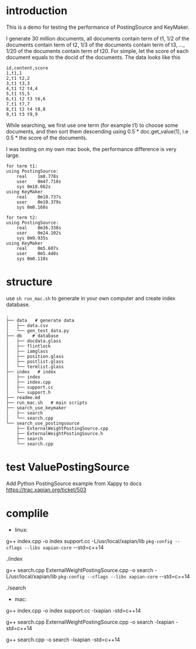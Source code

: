 # introduction
This is a demo for testing the performance of PostingSource and KeyMaker.

I generate 30 million documents, all documents contain term of t1, 1/2 of the documents contain term of t2, 1/3 of the documents contain term of t3, ..., 1/20 of the documents contain term of t20. For simple, let the score of each document equals to the docid of the documents. The data looks like this
```
id,content,score
1,t1,1
2,t1 t2,2
3,t1 t3,3
4,t1 t2 t4,4
5,t1 t5,5
6,t1 t2 t3 t6,6
7,t1 t7,7
8,t1 t2 t4 t8,8
9,t1 t3 t9,9
```

While searching, we first use one term (for example t1) to choose some documents, and then sort them descending using 0.5 * doc.get_value(1), i.e 0.5 * the score of the documents.

I was testing on my own mac book, the performance difference is very large.
```
for term t1:
using PostingSource:
    real    1m8.778s
    user    0m47.718s
    sys 0m18.062s
using KeyMaker
    real    0m10.737s
    user    0m10.379s
    sys 0m0.160s

for term t2:
using PostingSource:
    real    0m36.338s
    user    0m24.102s
    sys 0m9.935s
using KeyMaker
    real    0m5.607s
    user    0m5.440s
    sys 0m0.110s
```

# structure
use `sh run_mac.sh` to generate in your own computer and create index database.
```
.
├── data   # generate data
│   ├── data.csv
│   └── gen_test_data.py
├── db    # database
│   ├── docdata.glass
│   ├── flintlock
│   ├── iamglass
│   ├── position.glass
│   ├── postlist.glass
│   └── termlist.glass
├── index   # index
│   ├── index
│   ├── index.cpp
│   ├── support.cc
│   └── support.h
├── readme.md
├── run_mac.sh   # main scripts
├── search_use_keymaker
│   ├── search
│   └── search.cpp
└── search_use_postingsource
    ├── ExternalWeightPostingSource.cpp
    ├── ExternalWeightPostingSource.h
    ├── search
    └── search.cpp

```

# test ValuePostingSource
Add Python PostingSource example from Xappy to docs
https://trac.xapian.org/ticket/503

# complile
- linux:

g++ index.cpp -o index  support.cc -L/usr/local/xapian/lib `pkg-config --cflags --libs xapian-core` --std=c++14

./index

g++ search.cpp ExternalWeightPostingSource.cpp -o search -L/usr/local/xapian/lib `pkg-config --cflags --libs xapian-core` --std=c++14

./search


- mac:

g++ index.cpp -o index  support.cc -lxapian -std=c++14 

g++ search.cpp ExternalWeightPostingSource.cpp  -o search -lxapian -std=c++14

g++ search.cpp -o search -lxapian -std=c++14
